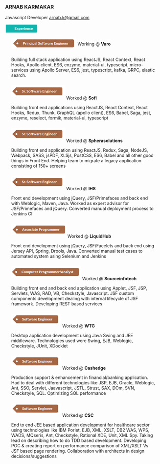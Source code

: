 ### ARNAB KARMAKAR
Javascript Developer
arnab.k@gmail.com

![Experience](https://github.com/arnabk/arnabk/raw/master/Exp.png)

<span style="padding-left: 20px">![Principal Eng](https://github.com/arnabk/arnabk/raw/master/Principal.png)</span> <span style="position: relative; top: -10px">Working @ **Varo**</span>

<p style="padding: 10px 10px 10px 20px;">
    Building full stack application using ReactJS, React Context, React Hooks, Apollo client, ES6, enzyme, material-ui, typescript, micro-services using Apollo Server, ES6, jest, typescript, kafka, GRPC, elastic search.
</p>
  
<span style="padding-left: 20px">![Sr Software Eng](https://github.com/arnabk/arnabk/raw/master/SrSoftware.png)</span> <span style="position: relative; top: 10px">Worked @ **Sofi**</span>
  
<p style="padding: 10px 10px 10px 20px;">
    Building front end applications using ReactJS, React Context, React Hooks, Redux, Thunk, GraphQL (apollo client), ES6, Babel, Saga, jest, enzyme, reselect, formik, material-ui, typescript
</p>

<span style="padding-left: 20px">![Sr Software Eng](https://github.com/arnabk/arnabk/raw/master/SrSoftware.png)</span> <span style="position: relative; top: 10px">Worked @ **Spherasolutions**</span>

<p style="padding: 10px 10px 10px 20px;">
    Building front end application using ReactJS, Redux, Saga, NodeJS, Webpack, SASS, jsPDF, XLSjs, PostCSS, ES6, Babel and all other good things in Front End. Helping team to migrate a legacy application consisting of 150+ screens
</p>

<span style="padding-left: 20px">![Sr Software Eng](https://github.com/arnabk/arnabk/raw/master/SrSoftware.png)</span> <span style="position: relative; top: 10px">Worked @ **IHS**</span>

<p style="padding: 10px 10px 10px 20px;">
    Front end development using jQuery, JSF/Primefaces and back end with Weblogic, Maven, Java. Worked as expert advisor for JSF/Primefaces and jQuery. Converted manual deployment process to Jenkins CI
</p>

<span style="padding-left: 20px">![Associate Programmer](https://github.com/arnabk/arnabk/raw/master/Associate.png)</span> <span style="position: relative; top: 10px">Worked @ **LiquidHub**</span>

<p style="padding: 10px 10px 10px 20px;">
    Front end development using jQuery, JSF/Facelets and back end using Jersey API, Spring, Drools, Java. Converted manual test cases to automated system using Selenium and Jenkins
</p>

<span style="padding-left: 20px">![Computer Programmer](https://github.com/arnabk/arnabk/raw/master/Analyst.png)</span> <span style="position: relative; top: 10px">Worked @ **Sourceinfotech**</span>

<p style="padding: 10px 10px 10px 20px;">
    Building front end and back end application using Applet, JSF, JSP, Servlets, WAS, RAD, VB, Checkstyle, Javascript. JSF custom components development dealing with internal lifecycle of JSF framework. Developing REST based services
</p>

<span style="padding-left: 20px">![Software Eng](https://github.com/arnabk/arnabk/raw/master/Software.png)</span> <span style="position: relative; top: 10px">Worked @ **WTG**</span>

<p style="padding: 10px 10px 10px 20px;">
    Desktop application development using Java Swing and JEE middleware. Technologies used were Swing, EJB, Weblogic, Checkstyle, JUnit, XDocklet
</p>

<span style="padding-left: 20px">![Software Eng](https://github.com/arnabk/arnabk/raw/master/Software.png)</span> <span style="position: relative; top: 10px">Worked @ **Cashedge**</span>

<p style="padding: 10px 10px 10px 20px;">
    Production support & enhancement in financial/banking application. Had to deal with different technologies like JSP, EJB, Oracle, Weblogic, Ant, SSO, Servlet, Jaavascript, JSTL, Strust, SAX, DOm, SVN, Checkstyle, SQL. Optimizing SQL performance
</p>

<span style="padding-left: 20px">![Software Eng](https://github.com/arnabk/arnabk/raw/master/Software.png)</span> <span style="position: relative; top: 10px">Worked @ **CSC**</span>

<p style="padding: 10px 10px 10px 20px;">
    End to end JEE based application development for healthcare sector using technologies like IBM Porlet, EJB, XML, XSLT, DB2 WAS, WPS, WADS, MQseris, Ant, Checkstyle, Rational XDE, Unit, XML Spy. Taking lead on describing how to do TDD based development. Developing POC & creating report on performance comparison of XML/XSLT Vs JSF based page rendering. Collaboration with architects in design decisions/suggestions
</p>
